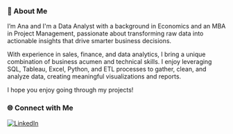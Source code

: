 ### **🚀 About Me**

I’m Ana and I'm a Data Analyst with a background in Economics and an MBA in Project Management, passionate about transforming raw data into actionable insights that drive smarter business decisions.

With experience in sales, finance, and data analytics, I bring a unique combination of business acumen and technical skills. I enjoy leveraging SQL, Tableau, Excel, Python, and ETL processes to gather, clean, and analyze data, creating meaningful visualizations and reports.

I hope you enjoy going through my projects!

### 🌐 Connect with Me
[![LinkedIn](https://img.shields.io/badge/LinkedIn-Profile-blue)](https://www.linkedin.com/in/analuisabraga/)
